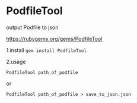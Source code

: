 # PodfileTool
output Podfile to json 

https://rubygems.org/gems/PodfileTool


1.install
`gem install PodfileTool`


2.usage


`PodfileTool path_of_podfile`


or


`PodfileTool path_of_podfile > save_to_json.json`

